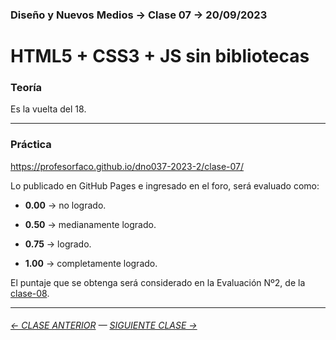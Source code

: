 ### Diseño y Nuevos Medios → Clase 07 → 20/09/2023

# HTML5 + CSS3 + JS sin bibliotecas

### Teoría

Es la vuelta del 18.

- - - - - - - - - 

### Práctica

https://profesorfaco.github.io/dno037-2023-2/clase-07/

Lo publicado en GitHub Pages e ingresado en el foro, será evaluado como:

- **0.00** → no logrado.

- **0.50** → medianamente logrado.

- **0.75** → logrado.

- **1.00** → completamente logrado.

El puntaje que se obtenga será considerado en la Evaluación Nº2, de la [clase-08](https://github.com/profesorfaco/dno037-2023-2/tree/main/clase-08).

- - - - - - -

###### [← CLASE ANTERIOR](https://github.com/profesorfaco/dno037-2023-2/tree/main/clase-06) — [SIGUIENTE CLASE →](https://github.com/profesorfaco/dno037-2023-2/tree/main/clase-08)
